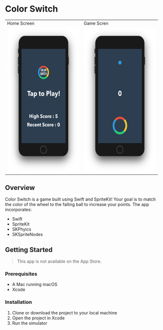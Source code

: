# Color Switch

<table style={"border" : "none"}>
  <tr>
    <td>Home Screen</td>
     <td>Game Scren</td>
  </tr>
  <tr>
    <td><img src="HomeScreen.png" width=270 height=480></td>
    <td><img src="GameScreen.png" width=270 height=480></td>
  </tr>
 </table>

## Overview

Color Switch is a game built using Swift and SpriteKit! Your goal is to match the color of the wheel to the falling ball to increase your points. The app incorporates:

- Swift
- SpriteKit
- SKPhyics
- SKSpriteNodes

## Getting Started

> This app is not available on the App Store.

### Prerequisites

- A Mac running macOS
- Xcode

### Installation

1. Clone or download the project to your local machine
2. Open the project in Xcode
3. Run the simulator
